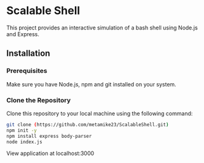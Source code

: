 # Scalable Shell

This project provides an interactive simulation of a bash shell using Node.js and Express.

## Installation

### Prerequisites

Make sure you have Node.js, npm and git installed on your system.

### Clone the Repository

Clone this repository to your local machine using the following command:

```bash
git clone (https://github.com/metamike23/ScalableShell.git)
npm init -y
npm install express body-parser
node index.js
```

View application at localhost:3000


